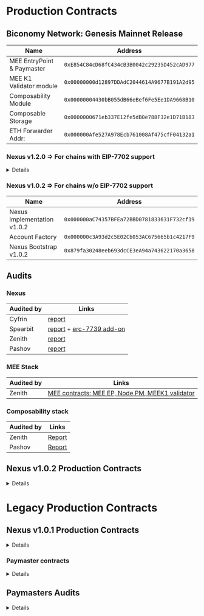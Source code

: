 # Production Contracts

## Biconomy Network: Genesis Mainnet Release
| Name    | Address    | 
|-------------|-------------|
| MEE EntryPoint & Paymaster | `0xE854C84cD68fC434cB3B0042c29235D452cAD977`  |
| MEE K1 Validator module | `0x00000000d12897DDAdC2044614A9677B191A2d95`  |
| Composability Module | `0x00000004430bB055dB66eBef6Fe5Ee1DA9668B10`  |
| Composable Storage | `0x0000000671eb337E12fe5dB0e788F32e1D71B183`  |
| ETH Forwarder Addr:  | `0x000000Afe527A978Ecb761008Af475cfF04132a1`  |

### Nexus v1.2.0 => For chains with EIP-7702 support
<details markdown="1">

| Name    | Address    | 
|-------------|-------------|
| Nexus implementation v1.2.0 | `0x000000004F43C49e93C970E84001853a70923B03`  |
| Nexus Account Factory  | `0x00000000fc7930C6F28401804b9606669A015Ff7`  |
| Nexus Bootstrap v1.2.0 | `0x000000001D1D5004a02bAfAb9de2D6CE5b7B13de`  |

</details>


### Nexus v1.0.2 => For chains w/o EIP-7702 support
| Name    | Address    | 
|-------------|-------------|
| Nexus implementation v1.0.2 | `0x000000aC74357BFEa72BBD0781833631F732cf19`  |
| Account Factory  | `0x000000c3A93d2c5E02Cb053AC675665b1c4217F9`  |
| Nexus Bootstrap v1.0.2 | `0x879fa30248eeb693dcCE3eA94a743622170a3658`  |

## Audits

### Nexus

| Audited by    | Links    | 
|-------------|-------------|
| Cyfrin  | [report](https://github.com/bcnmy/nexus/blob/dev/audits/CodeHawks-Cyfrin-Competition-170924.pdf)  |
| Spearbit  | [report](https://github.com/bcnmy/nexus/blob/dev/audits/report-cantinacode-biconomy-0708-final.pdf)  + [erc-7739 add-on](https://github.com/bcnmy/nexus/blob/dev/audits/report-cantinacode-biconomy-erc7739-addon-final.pdf) 
| Zenith  | [report](https://github.com/bcnmy/nexus/blob/b58b0260cbab6e9e5e8abdd3e061fe1628f0540d/audits/Biconomy-Nexus_Zenith-Audit-Report.pdf)  |
| Pashov  | [report](https://github.com/bcnmy/nexus/blob/c516ec892f3314dbf4992576aee62229b6c31bb4/audits/Nexus-Pashov-Review_2025-03.pdf)  |

### MEE Stack

| Audited by    | Links    | 
|-------------|-------------|
| Zenith | [MEE contracts: MEE EP, Node PM, MEEK1 validator](https://github.com/bcnmy/mee-contracts/blob/main/audit/Zenith%20Audit%20Report%20-%20Biconomy%20MEE%20Contracts.pdf) |

### Composability stack

| Audited by    | Links    | 
|-------------|-------------|
| Zenith | [Report](https://github.com/bcnmy/composability/blob/main/audits/Biconomy-Composability_Zenith-Audit-Report.pdf) |
| Pashov | [Report](https://github.com/bcnmy/composability/blob/9e090c24b195822f668f96cb4ff518a9b7ff712d/audits/2025-03-Composability-Pashov-Review.pdf) |

## Nexus v1.0.2 Production Contracts
<details markdown="1">

| Name    | Address    | 
|-------------|-------------|
| Nexus implementation  | `0x000000aC74357BFEa72BBD0781833631F732cf19`  |
| K1 Validator  | `0x0000002D6DB27c52E3C11c1Cf24072004AC75cBa`  | 
| K1 Validator Factory  | `0x2828A0E0f36d8d8BeAE95F00E2BbF235e4230fAc`  | 
| Account Factory  | `0x000000c3A93d2c5E02Cb053AC675665b1c4217F9`  |
| Bootstrap  | `0x879fa30248eeb693dcCE3eA94a743622170a3658`  |

</details>

# Legacy Production Contracts

## Nexus v1.0.1 Production Contracts
<details markdown="1">

| Name    | Address    | 
|-------------|-------------|
| Nexus implementation  | `0x000000008761E87F023f65c49DC9cb1C7EdFEaaf`  |
| K1 Validator  | `0x0000002D6DB27c52E3C11c1Cf24072004AC75cBa`  | 
| K1 Validator Factory  | `0x00000024115AA990F0bAE0B6b0D5B8F68b684cd6`  | 
| Account Factory  | `0x000000226cada0d8b36034F5D5c06855F59F6F3A`  |
| Bootstrap  | `0x000000F5b753Fdd20C5CA2D7c1210b3Ab1EA5903`  |
| Entrypoint V7 | `0x0000000071727de22e5e9d8baf0edac6f37da032` |

</details>

### Paymaster contracts
<details markdown="1">

#### Base and Optimism
| Name    | Address    | 
|-------------|-------------|
| Sponsorship Paymaster | `0x0000006087310897e0BFfcb3f0Ed3704f7146852` |
| Token Paymaster | `0x00000000301515A5410e0d768aF4f53c416edf19` |

### Other chains
| Name    | Address    | 
|-------------|-------------|
| Sponsorship Paymaster | `0x00000072a5F551D6E80b2f6ad4fB256A27841Bbc` |
| Token Paymaster | `0x00000000301515A5410e0d768aF4f53c416edf19` |

</details>

## Paymasters Audits
<details markdown="1">

| Audited by    | Links    | 
|-------------|-------------|
| Chainlight | [Sponsorship Paymaster report](https://github.com/bcnmy/gasdaddy/blob/6bb9ad9b74cb48cd9284461b31b5624edf8a6eb5/audits/ChainLight_Biconomy_Sponsorship_Paymaster_Security_Audit_v1_1.pdf) |
| Chainlight | [Token Paymaster report](https://github.com/bcnmy/gasdaddy/blob/20239ae8bf5696d57341ff90e0be52e6038bf47f/audits/ChainLight_Biconomy_Token_Paymaster_Security_Audit_v1_0.pdf) |

</details>